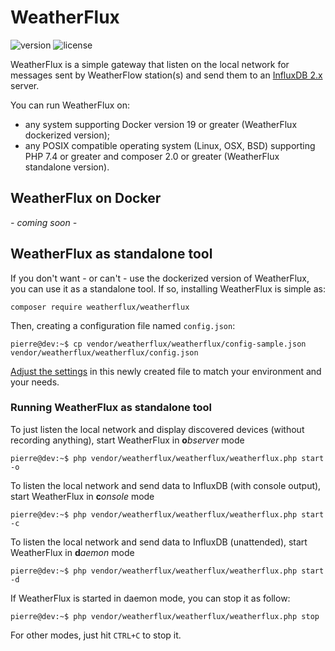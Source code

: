 # WeatherFlux
![version](https://badgen.net/github/release/Pierre-Lannoy/WeatherFlux/)
![license](https://badgen.net/github/license/Pierre-Lannoy/WeatherFlux/)

WeatherFlux is a simple gateway that listen on the local network for messages sent by WeatherFlow station(s) and send them to an [InfluxDB 2.x](https://www.influxdata.com/products/influxdb/) server.

You can run WeatherFlux on:
* any system supporting Docker version 19 or greater (WeatherFlux dockerized version);
* any POSIX compatible operating system (Linux, OSX, BSD) supporting PHP 7.4 or greater and composer 2.0 or greater (WeatherFlux standalone version).

## WeatherFlux on Docker

 *- coming soon -*

## WeatherFlux as standalone tool

If you don't want - or can't - use the dockerized version of WeatherFlux, you can use it as a standalone tool. If so, installing WeatherFlux is simple as:

```
composer require weatherflux/weatherflux
```

Then, creating a configuration file named `config.json`:

```console
pierre@dev:~$ cp vendor/weatherflux/weatherflux/config-sample.json vendor/weatherflux/weatherflux/config.json
```

[Adjust the settings](/CONFIG.md) in this newly created file to match your environment and your needs.

### Running WeatherFlux as standalone tool

To just listen the local network and display discovered devices (without recording anything), start WeatherFlux in **o***bserver* mode

```console
pierre@dev:~$ php vendor/weatherflux/weatherflux/weatherflux.php start -o
```

To listen the local network and send data to InfluxDB (with console output), start WeatherFlux in **c***onsole* mode

```console
pierre@dev:~$ php vendor/weatherflux/weatherflux/weatherflux.php start -c
```

To listen the local network and send data to InfluxDB (unattended), start WeatherFlux in **d***aemon* mode

```console
pierre@dev:~$ php vendor/weatherflux/weatherflux/weatherflux.php start -d
```

If WeatherFlux is started in daemon mode, you can stop it as follow:

```console
pierre@dev:~$ php vendor/weatherflux/weatherflux/weatherflux.php stop
```

For other modes, just hit `CTRL+C` to stop it.

